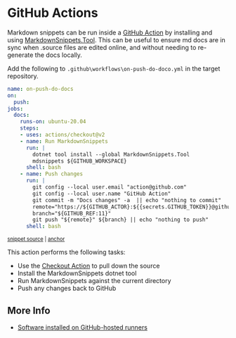 <!--
GENERATED FILE - DO NOT EDIT
This file was generated by [MarkdownSnippets](https://github.com/SimonCropp/MarkdownSnippets).
Source File: /docs/mdsource/github-action.source.md
To change this file edit the source file and then run MarkdownSnippets.
-->

# GitHub Actions

Markdown snippets can be run inside a [GitHub Action](https://help.github.com/en/actions) by installing and using [MarkdownSnippets.Tool](/readme.md#installation). This can be useful to ensure md docs are in sync when .source files are edited online, and without needing to re-generate the docs locally.

Add the following to `.github\workflows\on-push-do-doco.yml` in the target repository.

<!-- snippet: on-push-do-docs.yml -->
<a id='snippet-on-push-do-docs.yml'></a>
```yml
name: on-push-do-docs
on:
  push:
jobs:
  docs:
    runs-on: ubuntu-20.04
    steps:
    - uses: actions/checkout@v2
    - name: Run MarkdownSnippets
      run: |
        dotnet tool install --global MarkdownSnippets.Tool
        mdsnippets ${GITHUB_WORKSPACE}
      shell: bash
    - name: Push changes
      run: |
        git config --local user.email "action@github.com"
        git config --local user.name "GitHub Action"
        git commit -m "Docs changes" -a  || echo "nothing to commit"
        remote="https://${GITHUB_ACTOR}:${{secrets.GITHUB_TOKEN}}@github.com/${GITHUB_REPOSITORY}.git"
        branch="${GITHUB_REF:11}"
        git push "${remote}" ${branch} || echo "nothing to push"
      shell: bash
```
<sup><a href='/docs/on-push-do-docs.yml#L1-L22' title='Snippet source file'>snippet source</a> | <a href='#snippet-on-push-do-docs.yml' title='Start of snippet'>anchor</a></sup>
<!-- endSnippet -->

This action performs the following tasks:

 * Use the [Checkout Action](https://github.com/marketplace/actions/checkout) to pull down the source
 * Install the MarkdownSnippets dotnet tool
 * Run MarkdownSnippets against the current directory
 * Push any changes back to GitHub


## More Info

 * [Software installed on GitHub-hosted runners](https://help.github.com/en/actions/automating-your-workflow-with-github-actions/software-installed-on-github-hosted-runners)
